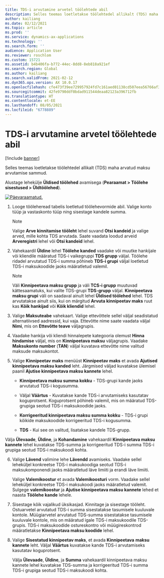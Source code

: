 ```yaml
---
title: TDS-i arvutamine arvetel töölehtede abil
description: Selles teemas loetletakse töölehtedel allikalt (TDS) maha arvatud maksu arvutamise sammud.
author: kailiang
ms.date: 02/12/2021
ms.topic: article
ms.prod: ''
ms.service: dynamics-ax-applications
ms.technology: ''
ms.search.form: ''
audience: Application User
ms.reviewer: roschlom
ms.custom: 15721
ms.assetid: b4b406fa-b772-44ec-8dd8-8eb818a921ef
ms.search.region: Global
ms.author: kailiang
ms.search.validFrom: 2021-02-12
ms.dyn365.ops.version: AX 10.0.17
ms.openlocfilehash: cfe473f39ee729957924fd7c161aed01138cd507eea56766af35177891676f65
ms.sourcegitcommit: 42fe9790ddf0bdad911544deaa82123a396712fb
ms.translationtype: HT
ms.contentlocale: et-EE
ms.lasthandoff: 08/05/2021
ms.locfileid: "6778889"
---
```

# <a name="calculate-tds-on-invoices-using-journals"></a>TDS-i arvutamine arvetel töölehtede abil

[!include [banner](../includes/banner.md)]

Selles teemas loetletakse töölehtedel allikalt (TDS) maha arvatud maksu arvutamise sammud.

Alustage lehekülje **Üldised töölehed** avamisega (**Pearaamat > Töölehe sisestused > Üldtöölehed**).

[![Päevaraamatud.](./media/apac-ind-TDS-57.png)](./media/apac-ind-TDS-57.png)

1. Looge tööleheread tabelis loetletud töölehevormide abil. Valige konto tüüp ja vastaskonto tüüp ning sisestage kandele summa. 

   > [!NOTE]
   > Valige **Arve kinnitamise tööleht** lehel suvand **Otsi kandeid** ja valige arved, mille kohta TDS arvutada. Saate vaadata loodud arveid **Arveregistri** lehel või **Otsi kandeid** lehel.  

2. Vahekaardil **Üldine** lehel **Töölehe kanded** vaadake või muutke hankijale või kliendile määratud TDS-i vaikegruppi **TDS grupp** väljal. Töölehe ridadel arvutatud TDS-i summa põhineb **TDS-i grupi** väljal loetletud TDS-i maksukoodide jaoks määratletud valemil. 

   > [!NOTE]
   > Väli **Kinnipeetava maksu grupp** ja väli **TCS-i grupp** muutuvad kättesaamatuks, kui valite TDS-grupi **TDS-grupp** väljal. **Kinnipeetava maksu grupi** väli on saadaval ainult lehel **Üldised töölehed** lehel. TDS arvutatakse ainult siis, kui on märgitud **Arvuta kinnipeetav maks** ruut kas **Kõik hankijad** või **Kõik kliendid** lehel.   

3. Valige **Maksuteabe** vahekaart. Valige ettevõttele sellel väljal seadistatud alternatiivsed aadressid, kui vaja. Ettevõtte nime saate vaadata väljal **Nimi**, mis on **Ettevõtte teave** väljagrupis. 

4. Vaadake hankija või kliendi hinnalepete kategooria olemust **Hinna hindamise** väljal, mis on **Kinnipeetava maksu** väljagrupis. Vaadake **Maksukonto number** (**TAN**) väljal kuvatava ettevõtte nime valitud maksude maksukontot.  

5. Valige **Kinnipeetav maks** menüüst **Kinnipeetav maks** et avada **Ajutised kinnipeetava maksu kanded** leht. Järgmised väljad kuvatakse ülemisel paanil **Ajutise kinnipeetava maksu kannete** lehel.

   - **Kinnipeetava maksu summa kokku** - TDS-grupi kande jaoks arvutatud TDS-i kogusumma.

   - Väljal **Väärtus** - Kuvatakse kande TDS-i arvutamiseks kasutatav koguprotsent. Koguprotsent põhineb valemil, mis on määratud TDS-grupiga seotud TDS-i maksukoodide jaoks.

   - **Korrigeeritud kinnipeetava maksu summa kokku** - TDS-i grupi kõikide maksukoodide korrigeeritud TDS-i kogusumma.

   - **TDS** - Kui see on valitud, lisatakse kandele TDS-grupp.

  Välja **Ülevaade**, **Üldine**, ja **Kohandamine** vahekaardil **Kinnipeetava maksu kannete** lehel kuvatakse TDS-summa ja korrigeeritud TDS-i summa TDS-i grupiga seotud TDS-i maksukoodi kohta.

6. Valige **Lävend** valimine lehe **Lävendd** avamiseks. Vaadake sellel leheküljel konkreetse TDS-i maksukoodiga seotud TDS-i maksukomponendi jaoks määratletud läve limiiti ja erandi läve limiiti.

   Valige **Valemikoostur** et avada **Valemikoosturi** vorm. Vaadake sellel leheküljel konkreetse TDS-i maksukoodi jaoks määratletud valemit. Sulgege **valemikoostur** ja **Ajutise kinnipeetava maksu kannete** lehed et naasta **Töölehe kande** lehele.

8. Sisestage kõik vajalikud üksikasjad. Kinnitage ja sisestage tööleht. Ostuarvetel arvutatud TDS-i summa sisestatakse tasumisele kuuluvale kontole. Müügiarvetel arvutatud TDS-summa sisestatakse tasumisele kuuluvale kontole, mis on määratud igale TDS-i maksukoodile TDS-grupis. TDS-i maksukoodide ostureskontro või müügireskontrod määratletakse **Kinnipeetava maksu koodide** lehel.

9. Valige **Sisestatud kinnipeetav maks**, et avada **Kinnipeetava** **maksu** **kannete** leht. Väljal **Väärtus** kuvatakse kande TDS-i arvutamiseks kasutatav koguprotsent.

   Välja **Ülevaade**, **Üldine**, ja **Summa** vahekaardil kinnipeetava maksu kannete lehel kuvatakse TDS-summa ja korrigeeritud TDS-i summa TDS-i grupiga seotud TDS-i maksukoodi kohta.
